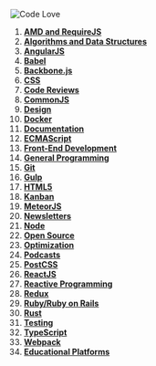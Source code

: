 ![Code Love](http://i.imgur.com/RS2KWU7.png)

1. **[AMD and RequireJS](./source/amd-requirejs.md)**
2. **[Algorithms and Data Structures](./source/algorithms-data-structures.md)**
3. **[AngularJS](./source/angularjs.md)**
4. **[Babel](./source/babel.md)**
5. **[Backbone.js](./source/backbone.md)**
6. **[CSS](./source/css.md)**
7. **[Code Reviews](./source/code-reviews.md)**
8. **[CommonJS](./source/commonjs.md)**
9. **[Design](./source/design.md)**
10. **[Docker](./source/docker.md)**
11. **[Documentation](./source/documentation.md)**
12. **[ECMAScript](./source/ecmascript6.md)**
13. **[Front-End Development](./source/front-end.md)**
14. **[General Programming](./source/general.md)**
15. **[Git](./source/git.md)**
16. **[Gulp](./source/gulp.md)**
17. **[HTML5](./source/html5.md)**
18. **[Kanban](./source/kanban.md)**
19. **[MeteorJS](./source/meteor.md)**
20. **[Newsletters](./source/newsletters.md)**
21. **[Node](./source/nodejs.md)**
22. **[Open Source](./source/open-source.md)**
23. **[Optimization](./source/optimization.md)**
24. **[Podcasts](./source/podcasts.md)**
25. **[PostCSS](./source/postcss.md)**
26. **[ReactJS](./source/reactjs.md)**
27. **[Reactive Programming](./source/reactive.md)**
28. **[Redux](./source/redux.md)**
29. **[Ruby/Ruby on Rails](./source/ruby.md)**
30. **[Rust](./source/rust.md)**
31. **[Testing](./source/testing.md)**
32. **[TypeScript](./source/typescript.md)**
33. **[Webpack](./source/webpack.md)**
34. **[Educational Platforms](./source/edu-platforms.md)**
